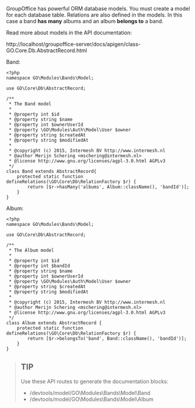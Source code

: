 GroupOffice has powerful ORM database models. You must create a model for each 
database table. Relations are also defined in the models. In this case a band **has
many** albums and an album **belongs to** a band.

Read more about models in the API documentation:

http://localhost/groupoffice-server/docs/apigen/class-GO.Core.Db.AbstractRecord.html


Band:

````````````````````````````````````````````````````````````````````````````````
<?php
namespace GO\Modules\Bands\Model;

use GO\Core\Db\AbstractRecord;

/**
 * The Band model
 *
 * @property int $id
 * @property string $name
 * @property int $ownerUserId
 * @property \GO\Modules\Auth\Model\User $owner
 * @property string $createdAt
 * @property string $modifiedAt
 *
 * @copyright (c) 2015, Intermesh BV http://www.intermesh.nl
 * @author Merijn Schering <mschering@intermesh.nl>
 * @license http://www.gnu.org/licenses/agpl-3.0.html AGPLv3
 */
class Band extends AbstractRecord{
	protected static function defineRelations(\GO\Core\Db\RelationFactory $r) {
		return [$r->hasMany('albums', Album::className(), 'bandId')];
	}
}
````````````````````````````````````````````````````````````````````````````````

Album:

````````````````````````````````````````````````````````````````````````````````
<?php
namespace GO\Modules\Bands\Model;

use GO\Core\Db\AbstractRecord;

/**
 * The Album model
 *
 * @property int $id
 * @property int $bandId
 * @property string $name
 * @property int $ownerUserId
 * @property \GO\Modules\Auth\Model\User $owner
 * @property string $createdAt
 * @property string $modifiedAt
 *
 * @copyright (c) 2015, Intermesh BV http://www.intermesh.nl
 * @author Merijn Schering <mschering@intermesh.nl>
 * @license http://www.gnu.org/licenses/agpl-3.0.html AGPLv3
 */
class Album extends AbstractRecord {
	protected static function defineRelations(\GO\Core\Db\RelationFactory $r) {
		return [$r->belongsTo('band', Band::className(), 'bandId')];
	}
}
````````````````````````````````````````````````````````````````````````````````

> ## TIP
> Use these API routes to generate the documentation blocks: 
>
> - /devtools/model/GO\Modules\Bands\Model\Band
> - /devtools/model/GO\Modules\Bands\Model\Album
